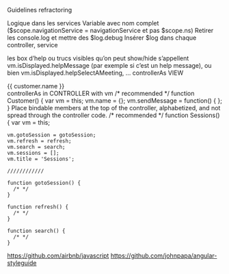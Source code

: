 Guidelines refractoring

Logique dans les services
Variable avec nom complet ($scope.navigationService = navigationService et pas $scope.ns)
Retirer les console.log et mettre des $log.debug
Insérer $log dans chaque controller, service

les box d’help ou trucs visibles qu’on peut show/hide s’appellent 
vm.isDisplayed.helpMessage (par exemple si c’est un help message), ou bien vm.isDisplayed.helpSelectAMeeting, …
controllerAs VIEW
<!-- recommended -->
<div ng-controller="Customer as customer">
    {{ customer.name }}
</div>
controllerAs in CONTROLLER with vm
/* recommended */
function Customer() {
    var vm = this;
    vm.name = {};
    vm.sendMessage = function() { };
}
Place bindable members at the top of the controller, alphabetized, and not spread through the controller code.
/* recommended */
function Sessions() {
    var vm = this;

    vm.gotoSession = gotoSession;
    vm.refresh = refresh;
    vm.search = search;
    vm.sessions = [];
    vm.title = 'Sessions';

    ////////////

    function gotoSession() {
      /* */
    }

    function refresh() {
      /* */
    }

    function search() {
      /* */
    }



https://github.com/airbnb/javascript
https://github.com/johnpapa/angular-styleguide
